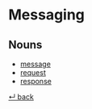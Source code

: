 # Messaging

## Nouns

  - [message](message.md)
  - [request](request.md)
  - [response](response.md)

[↵ back](/README.md)
